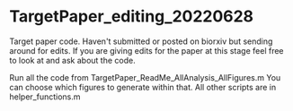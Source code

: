 # TargetPaper_editing_20220628
Target paper code. Haven't submitted or posted on biorxiv but sending around for edits.
If you are giving edits for the paper at this stage feel free to look at and ask about the code.

Run all the code from TargetPaper_ReadMe_AllAnalysis_AllFigures.m
You can choose which figures to generate within that. All other scripts are in helper_functions.m
